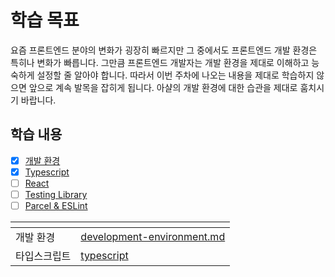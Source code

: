 # 학습 목표

요즘 프론트엔드 분야의 변화가 굉장히 빠르지만 그 중에서도 프론트엔드 개발 환경은 특히나 변화가 빠릅니다. 그만큼 프론트엔드 개발자는 개발 환경을 제대로 이해하고 능숙하게 설정할 줄 알아야 합니다. 따라서 이번 주차에 나오는 내용을 제대로 학습하지 않으면 앞으로 계속 발목을 잡히게 됩니다. 아샬의 개발 환경에 대한 습관을 제대로 훔치시기 바랍니다.

## 학습 내용

- [x] [개발 환경](./development-environment.md)
- [x] [Typescript](./typescript.md)
- [ ] [React]()
- [ ] [Testing Library]()
- [ ] [Parcel & ESLint]()

<table data-view="cards">
  <thead>
    <tr>
      <th></th>
      <th data-hidden data-card-target data-type="content-ref"></th>
    </tr>
  </thead>
  <tbody>
    <tr>
      <td>개발 환경</td>
      <td><a href="./development-environment.md">development-environment.md</a></td>
    </tr>
    <tr>
      <td>타입스크립트</td>
      <td><a href="./typescript.md">typescript</a></td>
    </tr>
  </tbody>
</table>
